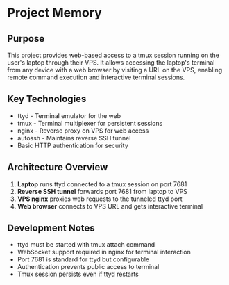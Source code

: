# Project Memory

## Purpose
This project provides web-based access to a tmux session running on the user's laptop through their VPS. It allows accessing the laptop's terminal from any device with a web browser by visiting a URL on the VPS, enabling remote command execution and interactive terminal sessions.

## Key Technologies
- ttyd - Terminal emulator for the web
- tmux - Terminal multiplexer for persistent sessions
- nginx - Reverse proxy on VPS for web access
- autossh - Maintains reverse SSH tunnel
- Basic HTTP authentication for security

## Architecture Overview
1. **Laptop** runs ttyd connected to a tmux session on port 7681
2. **Reverse SSH tunnel** forwards port 7681 from laptop to VPS
3. **VPS nginx** proxies web requests to the tunneled ttyd port
4. **Web browser** connects to VPS URL and gets interactive terminal

## Development Notes
- ttyd must be started with tmux attach command
- WebSocket support required in nginx for terminal interaction
- Port 7681 is standard for ttyd but configurable
- Authentication prevents public access to terminal
- Tmux session persists even if ttyd restarts